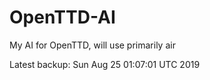 # OpenTTD-AI
My AI for OpenTTD, will use primarily air

Latest backup: Sun Aug 25 01:07:01 UTC 2019
